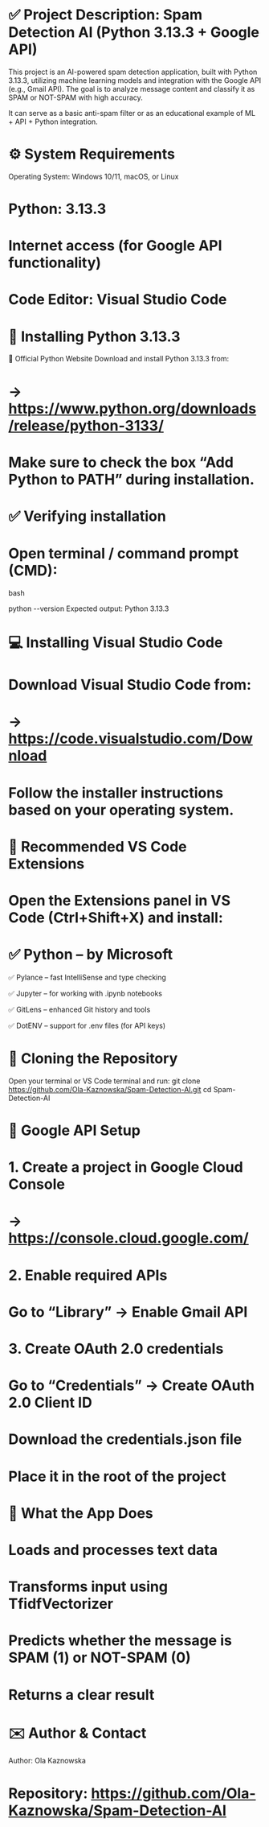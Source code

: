 # ✅ Project Description: Spam Detection AI (Python 3.13.3 + Google API)
This project is an AI-powered spam detection application, built with Python 3.13.3, utilizing machine learning models and integration with the Google API (e.g., Gmail API). The goal is to analyze message content and classify it as SPAM or NOT-SPAM with high accuracy.

It can serve as a basic anti-spam filter or as an educational example of ML + API + Python integration.



# ⚙️ System Requirements
Operating System: Windows 10/11, macOS, or Linux

# Python: 3.13.3

# Internet access (for Google API functionality)

# Code Editor: Visual Studio Code


# 🐍 Installing Python 3.13.3
🔗 Official Python Website
Download and install Python 3.13.3 from:
# -> https://www.python.org/downloads/release/python-3133/

# Make sure to check the box “Add Python to PATH” during installation.

# ✅ Verifying installation
# Open terminal / command prompt (CMD):

bash

python --version
Expected output: Python 3.13.3


# 💻 Installing Visual Studio Code
# Download Visual Studio Code from:
# -> https://code.visualstudio.com/Download

# Follow the installer instructions based on your operating system.


# 🧩 Recommended VS Code Extensions
# Open the Extensions panel in VS Code (Ctrl+Shift+X) and install:

# ✅ Python – by Microsoft

✅ Pylance – fast IntelliSense and type checking

✅ Jupyter – for working with .ipynb notebooks

✅ GitLens – enhanced Git history and tools

✅ DotENV – support for .env files (for API keys)


# 📁 Cloning the Repository
Open your terminal or VS Code terminal and run:
git clone https://github.com/Ola-Kaznowska/Spam-Detection-AI.git
cd Spam-Detection-AI

# 🔐 Google API Setup
# 1. Create a project in Google Cloud Console
# -> https://console.cloud.google.com/

# 2. Enable required APIs
# Go to “Library” → Enable Gmail API

# 3. Create OAuth 2.0 credentials
# Go to “Credentials” → Create OAuth 2.0 Client ID

# Download the credentials.json file

# Place it in the root of the project


# 🧠 What the App Does
# Loads and processes text data

# Transforms input using TfidfVectorizer

# Predicts whether the message is SPAM (1) or NOT-SPAM (0)

# Returns a clear result

# ✉️ Author & Contact
Author: Ola Kaznowska
# Repository: https://github.com/Ola-Kaznowska/Spam-Detection-AI
